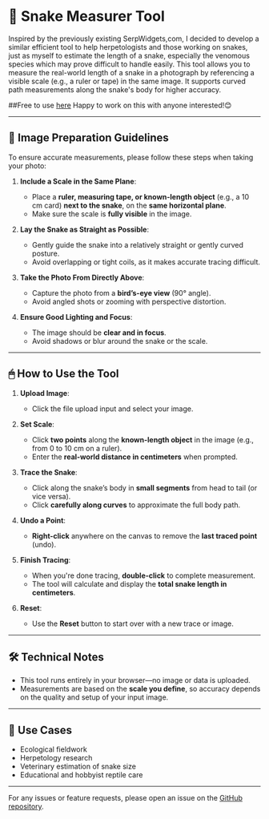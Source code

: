# 🐍 Snake Measurer Tool

Inspired by the previously existing SerpWidgets,com, I decided to develop a similar efficient tool to help herpetologists and those working on snakes, just as myself to estimate the length of a snake, especially the venomous species which may prove difficult to handle easily.
This tool allows you to measure the real-world length of a snake in a photograph by referencing a visible scale (e.g., a ruler or tape) in the same image. It supports curved path measurements along the snake's body for higher accuracy.

##Free to use [here](https://shinnokmp.github.io/SnakeLength-Measurer/)
Happy to work on this with anyone interested!😊

---

## 📸 Image Preparation Guidelines

To ensure accurate measurements, please follow these steps when taking your photo:

1. **Include a Scale in the Same Plane**:
   - Place a **ruler, measuring tape, or known-length object** (e.g., a 10 cm card) **next to the snake**, on the **same horizontal plane**.
   - Make sure the scale is **fully visible** in the image.

2. **Lay the Snake as Straight as Possible**:
   - Gently guide the snake into a relatively straight or gently curved posture.
   - Avoid overlapping or tight coils, as it makes accurate tracing difficult.

3. **Take the Photo From Directly Above**:
   - Capture the photo from a **bird’s-eye view** (90° angle).
   - Avoid angled shots or zooming with perspective distortion.

4. **Ensure Good Lighting and Focus**:
   - The image should be **clear and in focus**.
   - Avoid shadows or blur around the snake or the scale.

---

## 🖱 How to Use the Tool

1. **Upload Image**:
   - Click the file upload input and select your image.

2. **Set Scale**:
   - Click **two points** along the **known-length object** in the image (e.g., from 0 to 10 cm on a ruler).
   - Enter the **real-world distance in centimeters** when prompted.

3. **Trace the Snake**:
   - Click along the snake’s body in **small segments** from head to tail (or vice versa).
   - Click **carefully along curves** to approximate the full body path.

4. **Undo a Point**:
   - **Right-click** anywhere on the canvas to remove the **last traced point** (undo).

5. **Finish Tracing**:
   - When you're done tracing, **double-click** to complete measurement.
   - The tool will calculate and display the **total snake length in centimeters**.

6. **Reset**:
   - Use the **Reset** button to start over with a new trace or image.

---

## 🛠 Technical Notes

- This tool runs entirely in your browser—no image or data is uploaded.
- Measurements are based on the **scale you define**, so accuracy depends on the quality and setup of your input image.

---

## 🐍 Use Cases

- Ecological fieldwork
- Herpetology research
- Veterinary estimation of snake size
- Educational and hobbyist reptile care

---

For any issues or feature requests, please open an issue on the [GitHub repository](https://github.com/shinnokmp/SnakeLength-Measurer/).
